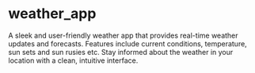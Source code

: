 # weather_app
A sleek and user-friendly weather app that provides real-time weather updates and forecasts. Features include current conditions, temperature, sun sets and sun rusies etc. Stay informed about the weather in your location with a clean, intuitive interface.
